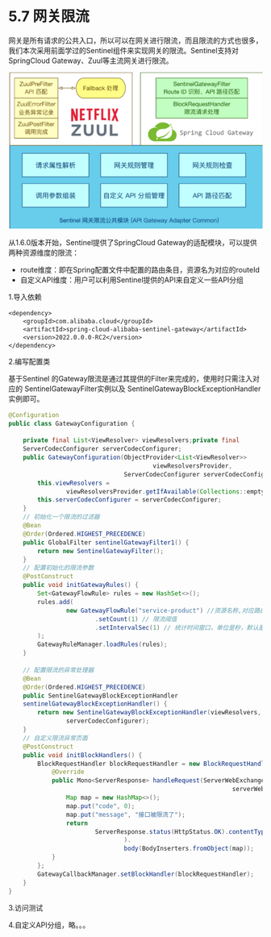 # 5.7 网关限流

网关是所有请求的公共入口，所以可以在网关进行限流，而且限流的方式也很多，我们本次采用前面学过的Sentinel组件来实现网关的限流。Sentinel支持对SpringCloud Gateway、Zuul等主流网关进行限流。

![](<../.gitbook/assets/image (42).png>)

从1.6.0版本开始，Sentinel提供了SpringCloud Gateway的适配模块，可以提供两种资源维度的限流：

* route维度：即在Spring配置文件中配置的路由条目，资源名为对应的routeId
* 自定义API维度：用户可以利用Sentinel提供的API来自定义一些API分组

1.导入依赖

```markup
<dependency>
    <groupId>com.alibaba.cloud</groupId>
    <artifactId>spring-cloud-alibaba-sentinel-gateway</artifactId>
    <version>2022.0.0.0-RC2</version>
</dependency>
```

2.编写配置类

基于Sentinel 的Gateway限流是通过其提供的Filter来完成的，使用时只需注入对应的 SentinelGatewayFilter实例以及 SentinelGatewayBlockExceptionHandler 实例即可。

```java
@Configuration
public class GatewayConfiguration {

    private final List<ViewResolver> viewResolvers;private final
    ServerCodecConfigurer serverCodecConfigurer;
    public GatewayConfiguration(ObjectProvider<List<ViewResolver>>
                                        viewResolversProvider,
                                ServerCodecConfigurer serverCodecConfigurer) {
        this.viewResolvers =
                viewResolversProvider.getIfAvailable(Collections::emptyList);
        this.serverCodecConfigurer = serverCodecConfigurer;
    }
    // 初始化一个限流的过滤器
    @Bean
    @Order(Ordered.HIGHEST_PRECEDENCE)
    public GlobalFilter sentinelGatewayFilter1() {
        return new SentinelGatewayFilter();
    }
    // 配置初始化的限流参数
    @PostConstruct
    public void initGatewayRules() {
        Set<GatewayFlowRule> rules = new HashSet<>();
        rules.add(
                new GatewayFlowRule("service-product") //资源名称,对应路由id
                        .setCount(1) // 限流阈值
                        .setIntervalSec(1) // 统计时间窗口，单位是秒，默认是 1 秒
        );
        GatewayRuleManager.loadRules(rules);
    }

    // 配置限流的异常处理器
    @Bean
    @Order(Ordered.HIGHEST_PRECEDENCE)
    public SentinelGatewayBlockExceptionHandler
    sentinelGatewayBlockExceptionHandler() {
        return new SentinelGatewayBlockExceptionHandler(viewResolvers,
                serverCodecConfigurer);
    }
    // 自定义限流异常页面
    @PostConstruct
    public void initBlockHandlers() {
        BlockRequestHandler blockRequestHandler = new BlockRequestHandler() {
            @Override
            public Mono<ServerResponse> handleRequest(ServerWebExchange
                                                              serverWebExchange, Throwable throwable) {
                Map map = new HashMap<>();
                map.put("code", 0);
                map.put("message", "接口被限流了");
                return
                        ServerResponse.status(HttpStatus.OK).contentType(MediaType.APPLICATION_JSON_UTF8
                                ).
                                body(BodyInserters.fromObject(map));
            }
        };
        GatewayCallbackManager.setBlockHandler(blockRequestHandler);
    }
}
```

3.访问测试

4.自定义API分组，略。。。
